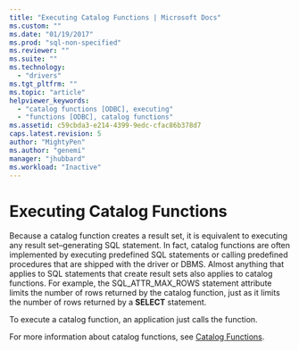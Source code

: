 ```yaml
---
title: "Executing Catalog Functions | Microsoft Docs"
ms.custom: ""
ms.date: "01/19/2017"
ms.prod: "sql-non-specified"
ms.reviewer: ""
ms.suite: ""
ms.technology: 
  - "drivers"
ms.tgt_pltfrm: ""
ms.topic: "article"
helpviewer_keywords: 
  - "catalog functions [ODBC], executing"
  - "functions [ODBC], catalog functions"
ms.assetid: c59cbda3-e214-4399-9edc-cfac86b378d7
caps.latest.revision: 5
author: "MightyPen"
ms.author: "genemi"
manager: "jhubbard"
ms.workload: "Inactive"
---
```

# Executing Catalog Functions
Because a catalog function creates a result set, it is equivalent to executing any result set–generating SQL statement. In fact, catalog functions are often implemented by executing predefined SQL statements or calling predefined procedures that are shipped with the driver or DBMS. Almost anything that applies to SQL statements that create result sets also applies to catalog functions. For example, the SQL_ATTR_MAX_ROWS statement attribute limits the number of rows returned by the catalog function, just as it limits the number of rows returned by a **SELECT** statement.  
  
 To execute a catalog function, an application just calls the function.  
  
 For more information about catalog functions, see [Catalog Functions](../../../odbc/reference/develop-app/catalog-functions.md).
